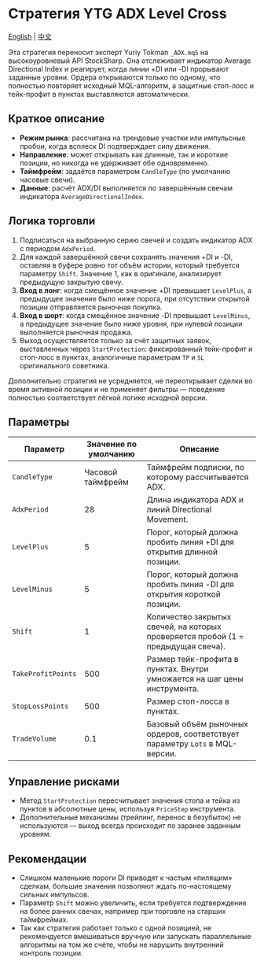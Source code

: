# Стратегия YTG ADX Level Cross
[English](README.md) | [中文](README_cn.md)

Эта стратегия переносит эксперт Yuriy Tokman `_ADX.mq5` на высокоуровневый API StockSharp. Она отслеживает индикатор Average Directional Index и реагирует, когда линии +DI или -DI прорывают заданные уровни. Ордера открываются только по одному, что полностью повторяет исходный MQL-алгоритм, а защитные стоп-лосс и тейк-профит в пунктах выставляются автоматически.

## Краткое описание

- **Режим рынка**: рассчитана на трендовые участки или импульсные пробои, когда всплеск DI подтверждает силу движения.
- **Направление**: может открывать как длинные, так и короткие позиции, но никогда не удерживает обе одновременно.
- **Таймфрейм**: задаётся параметром `CandleType` (по умолчанию часовые свечи).
- **Данные**: расчёт ADX/DI выполняется по завершённым свечам индикатора `AverageDirectionalIndex`.

## Логика торговли

1. Подписаться на выбранную серию свечей и создать индикатор ADX с периодом `AdxPeriod`.
2. Для каждой завершённой свечи сохранять значения +DI и -DI, оставляя в буфере ровно тот объём истории, который требуется параметру `Shift`. Значение 1, как в оригинале, анализирует предыдущую закрытую свечу.
3. **Вход в лонг**: когда смещённое значение +DI превышает `LevelPlus`, а предыдущее значение было ниже порога, при отсутствии открытой позиции отправляется рыночная покупка.
4. **Вход в шорт**: когда смещённое значение -DI превышает `LevelMinus`, а предыдущее значение было ниже уровня, при нулевой позиции выполняется рыночная продажа.
5. Выход осуществляется только за счёт защитных заявок, выставленных через `StartProtection`: фиксированный тейк-профит и стоп-лосс в пунктах, аналогичные параметрам `TP` и `SL` оригинального советника.

Дополнительно стратегия не усредняется, не переоткрывает сделки во время активной позиции и не применяет фильтры — поведение полностью соответствует лёгкой логике исходной версии.

## Параметры

| Параметр | Значение по умолчанию | Описание |
|----------|-----------------------|----------|
| `CandleType` | Часовой таймфрейм | Таймфрейм подписки, по которому рассчитывается ADX. |
| `AdxPeriod` | 28 | Длина индикатора ADX и линий Directional Movement. |
| `LevelPlus` | 5 | Порог, который должна пробить линия +DI для открытия длинной позиции. |
| `LevelMinus` | 5 | Порог, который должна пробить линия -DI для открытия короткой позиции. |
| `Shift` | 1 | Количество закрытых свечей, на которых проверяется пробой (1 = предыдущая свеча). |
| `TakeProfitPoints` | 500 | Размер тейк-профита в пунктах. Внутри умножается на шаг цены инструмента. |
| `StopLossPoints` | 500 | Размер стоп-лосса в пунктах. |
| `TradeVolume` | 0.1 | Базовый объём рыночных ордеров, соответствует параметру `Lots` в MQL-версии. |

## Управление рисками

- Метод `StartProtection` пересчитывает значения стопа и тейка из пунктов в абсолютные цены, используя `PriceStep` инструмента.
- Дополнительные механизмы (трейлинг, перенос в безубыток) не используются — выход всегда происходит по заранее заданным уровням.

## Рекомендации

- Слишком маленькие пороги DI приводят к частым «пилящим» сделкам, большие значения позволяют ждать по-настоящему сильных импульсов.
- Параметр `Shift` можно увеличить, если требуется подтверждение на более ранних свечах, например при торговле на старших таймфреймах.
- Так как стратегия работает только с одной позицией, не рекомендуется вмешиваться вручную или запускать параллельные алгоритмы на том же счёте, чтобы не нарушить внутренний контроль позиции.

